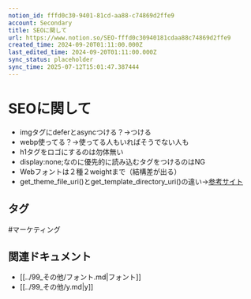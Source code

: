 ```yaml
---
notion_id: fffd0c30-9401-81cd-aa88-c74869d2ffe9
account: Secondary
title: SEOに関して
url: https://www.notion.so/SEO-fffd0c30940181cdaa88c74869d2ffe9
created_time: 2024-09-20T01:11:00.000Z
last_edited_time: 2024-09-20T01:11:00.000Z
sync_status: placeholder
sync_time: 2025-07-12T15:01:47.387444
---
```

# SEOに関して

- imgタグにdeferとasyncつける？→つける
- webp使ってる？→使ってる人もいればそうでない人も
- h1タグをロゴにするのは勿体無い
- display:none;なのに優先的に読み込むタグをつけるのはNG
- Webフォントは２種２weightまで（結構差が出る）
- get_theme_file_uri()とget_template_directory_uri()の違い→[参考サイト](https://glatchdesign.com/blog/wordpress-get-theme-file-uri/)

## タグ

#マーケティング 

## 関連ドキュメント

- [[../99_その他/フォント.md|フォント]]
- [[../99_その他/y.md|y]]
